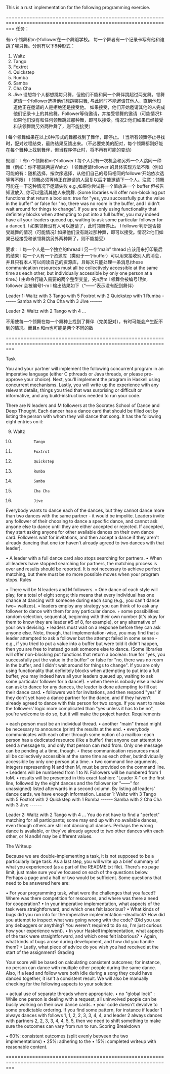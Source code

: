This is a rust implementation for the following programming exercise.

===============================================================================================================
任务：
 
有n 个领舞和m个follower在一个舞蹈学校。 每一个舞者有一个记录卡写有他和谁跳了哪只舞。分别有以下8种形式：
1.  Waltz
2.  Tango
3.  Foxtrot
4.  Quickstep
5.  Rumba
6.  Samba
7.  Cha Cha
8.  Jive
设想每个人都想跳每只舞，但他们不能和同一个舞伴跳超过两支舞。领舞邀请一个follower选择他们想跳哪只舞, 与此同时不能邀请其他人，直到他知道他正在邀请的人是拒绝还是接受他。 如果接受，他们开始邀请其他的人完成他们记录卡上的其他舞。Follower等待邀请，并接受领舞的邀请（可能情况1:如果他们没有和任何领舞跳过那种舞，即可以接受。情况2:他们如果已经接受和该领舞跳另外两种舞了，则不能接受）
 
l   每个领舞如果在以上8种形式的舞都找到了舞伴，即停止。
l   当所有领舞停止寻找时，配对过程结束，最终结果反馈出来。（不必要完美的配对，每个领舞都刚好能在每个舞种上找到舞伴，但当程序停止时，将不再有可能的变动）
 
规则：
l   有n 个领舞和m个follower
l   每个人只有一次机会和另外一个人跳同一种舞（例如：你不能跳两遍Waltz）
l   领舞邀请follower 的具体实现方法不限（例如可能的有：随机选择，按次序选择，从他们自己的号码相同的follower开始依次选等等不限）
l   领舞必须等待正在邀请的人回复以后才能邀请下一个人。注意：领舞可能在一下这种情况下邀请失败 e.g.,如果你尝试将一个值放进一个 buffer 但被告知没放入, 你可以邀请其他人来跳舞. (Some libraries will offer non-blocking put functions that return a boolean: true for "yes, you successfully put the value in the buffer" or false for "no, there was no room in the buffer, and I didn't wait around for things to change". If you are only using functionality that definitely blocks when attempting to put into a full buffer, you may indeed have all your leaders queued up, waiting to ask some particular follower for a dance!).
l   如果领舞没有人可以邀请了，此时领舞停止。
l   follower判断是否接受跳舞的情况（可能情况1:如果他们没有跳过那种舞，即可以接受。情况2:他们如果已经接受和该领舞跳另外两种舞了，则不能接受）
 
 
 
 
要求：
l   每一个人是一个独立的thread
l   另一个“main” thread 应该用来打印最后的结果
l   每一个人有一个资源库（类似于一个buffer）可以用来接收别人的消息，并且只有本人可以阅读自己的资源库，且每次只能处理一条消息(these communication resources must all be collectively accessible at the same time as each other, but individually accessible by only one person at a time.)
l   由命令行输入需要的两个整型变量，先n后m
l   领舞会被编号1到n, follower 会被编号1-m
l   输出结果如下（“——”表示没有配到舞伴）
 
Leader 1:
Waltz      with 3
Tango      with 5
Foxtrot    with 2
Quickstep  with 1
Rumba      ------
Samba      with 2
Cha Cha    with 3
Jive       ------
 
Leader 2:
Waltz      with 2
Tango      with 4
...
 
不用使每一个领舞在每一个舞种上找到了舞伴（完美配对），有时可能会产生配不到的情况。而且n 和m也可能是两个不同的数
 

 

===============================================================================================================

Task

You and your partner will implement the following concurrent program in an imperative language (either C pthreads or Java threads, or please pre-approve your choice). Next, you'll implement the program in Haskell using concurrent mechanisms. Lastly, you will write up the experience with any relevant details, things you tried that was surprising or difficult or informative, and any build-instructions needed to run your code.

There are N leaders and M followers at the Socrates School of Dance and Deep Thought. Each dancer has a dance card that should be filled out by listing the person with whom they will dance that song. It has the following eight entries on it:

9.  Waltz
10.              Tango
11.              Foxtrot
12.              Quickstep
13.              Rumba
14.              Samba
15.              Cha Cha
16.              Jive
Everybody wants to dance each of the dances, but they cannot dance more than two dances with the same partner - it would be impolite. Leaders invite any follower of their choosing to dance a specific dance, and cannot ask anyone else to dance until they are either accepted or rejected. If accepted, they start asking anyone for other available dances on their own dance card. Followers wait for invitations, and then accept a dance if they aren't already dancing that one (or haven't already agreed to two dances with that leader).

•   A leader with a full dance card also stops searching for partners.
•   When all leaders have stopped searching for partners, the matching process is over and results should be reported. It is not necessary to achieve perfect matching, but there must be no more possible moves when your program stops.
Rules

•   There will be N leaders and M followers.
•   One dance of each style will play, for a total of eight songs; this means that every individual has one chance at dancing with someone during each song (e.g., you can't dance two+ waltzes).
•   leaders employ any strategy you can think of to ask any follower to dance with them for any particular dance.
◦                             some possibilities: random selection, sequential, beginning with their own number (it's okay for them to know they are leader #5 of 8, for example), or any alternative of your own devising.
•   leaders must wait on a response before they can ask anyone else. Note, though, that implementation-wise, you may find that a leader attempted to ask a follower but the attempt failed in some sense - e.g., if you tried to put a value into a buffer but were told it didn't happen, then you are free to instead go ask someone else to dance. (Some libraries will offer non-blocking put functions that return a boolean: true for "yes, you successfully put the value in the buffer" or false for "no, there was no room in the buffer, and I didn't wait around for things to change". If you are only using functionality that definitely blocks when attempting to put into a full buffer, you may indeed have all your leaders queued up, waiting to ask some particular follower for a dance!).
•   when there is nobody else a leader can ask to dance for any dances, the leader is done attempting to fill out their dance card.
•   followers wait for invitations, and then respond "yes" if they don't yet have a dance partner for the dance, and if they haven't already agreed to dance with this person for two songs. If you want to make the followers' logic more complicated than "yes unless it has to be no", you're welcome to do so, but it will make the project harder.
Requirements

•   each person must be an individual thread.
•   another "main" thread might be necessary to announce (print) the results at the end.
•   everybody communicates with each other through some notion of a mailbox: each person has a dedicated resource (like a buffer) that anyone can attempt to send a message to, and only that person can read from. Only one message can be pending at a time, though.
◦                             these communication resources must all be collectively accessible at the same time as each other, butindividually accessible by only one person at a time.
•   two command line arguments, integers representing N and then M, must be provided on the command line.
•   Leaders will be numbered from 1 to N. Followers will be numbered from 1 toM.
•   results will be presented in this exact fashion: "Leader X:" on the first line, followed by the eight dances and the follower (or "——" for unassigned) listed afterwards in a second column. By listing all leaders' dance cards, we have enough information.
Leader 1:
Waltz      with 3
Tango      with 5
Foxtrot    with 2
Quickstep  with 1
Rumba      ------
Samba      with 2
Cha Cha    with 3
Jive       ------
 
Leader 2:
Waltz      with 2
Tango      with 4
...
You do not have to find a "perfect" matching for all participants; some may end up with no available dances, even though others are still not dancing all dances. Perhaps the wrong dance is available, or they've already agreed to two other dances with each other, or N andM may be different values.

The Writeup

Because we are double-implementing a task, it is not supposed to be a particularly large task. As a last step, you will write up a brief summary of what you experienced (as a part of the README.txt file). There's no page limit, just make sure you've focused on each of the questions below. Perhaps a page and a half or two would be sufficient. Some questions that need to be answered here are:

•   For your programming task, what were the challenges that you faced? Where was there competition for resources, and where was there a need for cooperation?
•   In your imperative implementation, what aspects of the task were straightforward, and which ones felt laborious?
•   What kinds of bugs did you run into for the imperative implementation –deadlock? How did you attempt to inspect what was going wrong with the code? (Did you use any debuggers or anything? You weren't required to do so, I'm just curious how your experience went).
•   In your Haskell implementation, what aspects of the task were straightforward, and which ones felt laborious?
•   Again, what kinds of bugs arose during development, and how did you handle them?
•   Lastly, what piece of advice do you wish you had received at the start of the assignment?
Grading

Your score will be based on calculating consistent outcomes; for instance, no person can dance with multiple other people during the same dance. Also, if a lead and follow were both idle during a song they could have danced together, it isn't a consistent result. We will also be manually checking for the following aspects to your solution:

•   actual use of separate threads where appropriate.
•   no "global lock" : While one person is dealing with a request, all uninvolved people can be busily working on their own dance cards.
•   your code doesn't devolve to some predictable ordering. If you find some pattern, for instance if leader 1 always dances with follows 1, 1, 2, 2, 3, 3, 4, 4, and leader 2 always dances with partners 2, 2, 3, 3, 4, 4, 5, 5, then we need to shift something to make sure the outcomes can vary from run to run.
Scoring Breakdown

•   60%: consistent outcomes (split evenly between the two implementations)
•   25%: adhering to the
•   15%: completed writeup with reasonable content.
 
 
===============================================================================================================

